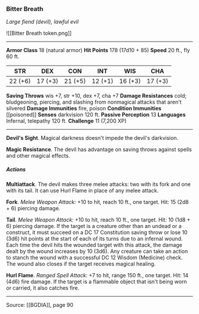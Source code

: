 ### Bitter Breath
_Large fiend (devil), lawful evil_

![[Bitter Breath token.png]]


---

**Armor Class** 18 (natural armor)
**Hit Points** 178 (17d10 + 85)
**Speed** 20 ft., fly 60 ft.

| STR     | DEX     | CON     | INT     | WIS     | CHA     |
|---------|---------|---------|---------|---------|---------|
| 22 (+6) | 17 (+3) | 21 (+5) | 12 (+1) | 16 (+3) | 17 (+3) |

**Saving Throws** wis +7, str +10, dex +7, cha +7
**Damage Resistances** cold; bludgeoning, piercing, and slashing from nonmagical attacks that aren't silvered
**Damage Immunities** fire, poison
**Condition Immunities** [[poisoned]]
**Senses** darkvision 120 ft.
**Passive Perception** 13
**Languages** Infernal, telepathy 120 ft.
**Challenge** 11 (7,200 XP)

---

**Devil's Sight**. Magical darkness doesn't impede the devil's darkvision.

**Magic Resistance**. The devil has advantage on saving throws against spells and other magical effects.

##### Actions
**Multiattack**. The devil makes three melee attacks: two with its fork and one with its tail. It can use Hurl Flame in place of any melee attack.

**Fork**. _Melee Weapon Attack:_ +10 to hit, reach 10 ft., one target. Hit: 15 (2d8 + 6) piercing damage.

**Tail**. _Melee Weapon Attack:_ +10 to hit, reach 10 ft., one target. Hit: 10 (1d8 + 6) piercing damage. If the target is a creature other than an undead or a construct, it must succeed on a DC 17 Constitution saving throw or lose 10 (3d6) hit points at the start of each of its turns due to an infernal wound. Each time the devil hits the wounded target with this attack, the damage dealt by the wound increases by 10 (3d6). Any creature can take an action to stanch the wound with a successful DC 12 Wisdom (Medicine) check. The wound also closes if the target receives magical healing.

**Hurl Flame**. _Ranged Spell Attack:_ +7 to hit, range 150 ft., one target. Hit: 14 (4d6) fire damage. If the target is a flammable object that isn't being worn or carried, it also catches fire.


---

Source: [[BGDIA]], page 90